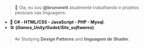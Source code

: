 > 👋 Ola, eu sou **@brunonett** atualmente trabalhando e projetos pessoais nas linguagens: 
- :receipt: **C# - HTML/CSS - JavaScript  - PHP - Mysql**.
-  :hammer_and_wrench:  **(_Games_Unity/Godot/Site_softwares_)**.  

> :eyeglasses: Studying **Design Patterns** and **linguagem de Shader**. 




<!---
brunonett/brunonett is a ✨ special ✨ repository because its `README.md` (this file) appears on your GitHub profile.
You can click the Preview link to take a look at your changes.
--->
